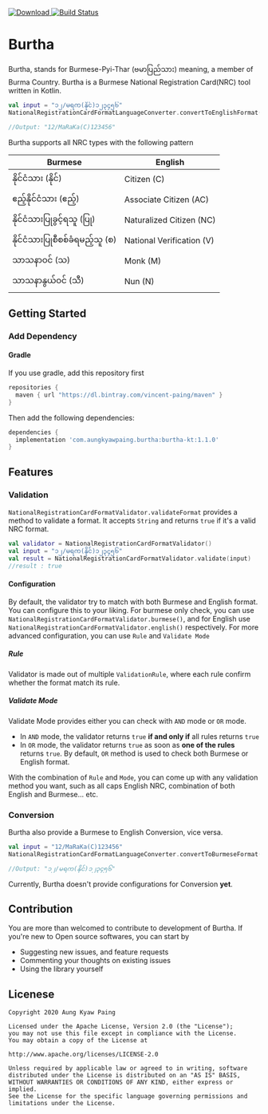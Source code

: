  [ ![Download](https://api.bintray.com/packages/vincent-paing/maven/burtha/images/download.svg) ](https://bintray.com/vincent-paing/maven/burtha/_latestVersion) [![Build Status](https://api.travis-ci.com/vincent-paing/burtha.svg?branch=master)](https://travis-ci.com/vincent-paing/burtha)

# Burtha

Burtha, stands for Burmese-Pyi-Thar (ဗမာပြည်သား) meaning, a member of Burma Country. Burtha is a Burmese National Registration Card(NRC) tool written in Kotlin.


```kotlin
val input = "၁၂/မရက(နိုင်)၁၂၃၄၅၆"
NationalRegistrationCardFormatLanguageConverter.convertToEnglishFormat(input) 

//Output: "12/MaRaKa(C)123456"
```

Burtha supports all NRC types with the following pattern

| Burmese               | English
| ----------------------|-------------
| နိုင်ငံသား (နိုင်)           | Citizen (C)
| ဧည့်နိုင်ငံသား (ဧည့်)       | Associate Citizen (AC)  
| နိုင်ငံသားပြုခွင့်ရသူ (ပြု)     | Naturalized Citizen (NC) 
| နိုင်ငံသားပြုစီစစ်ခံရမည့်သူ (စ) | National Verification (V)
| သာသနာဝင် (သ)         | Monk (M)
| သာသနာနွယ်ဝင် (သီ)       | Nun (N)

## Getting Started

### Add Dependency

#### Gradle

If you use gradle, add this repository first 

```groovy 
repositories {
  maven { url "https://dl.bintray.com/vincent-paing/maven" } 
} 
```

Then add the following dependencies:

```groovy
dependencies {
  implementation 'com.aungkyawpaing.burtha:burtha-kt:1.1.0'
}
```

## Features


### Validation

`NationalRegistrationCardFormatValidator.validateFormat` provides a method to validate a format. It accepts `String` and returns `true` if it's a valid NRC format.

```kotlin
val validator = NationalRegistrationCardFormatValidator()
val input = "၁၂/မရက(နိုင်)၁၂၃၄၅၆"
val result = NationalRegistrationCardFormatValidator.validate(input)
//result : true
```

#### Configuration

By default, the validator try to match with both Burmese and English format. You can configure this to your liking. For burmese only check, you can use `NationalRegistrationCardFormatValidator.burmese()`, and for English use `NationalRegistrationCardFormatValidator.english()` respectively. For more advanced configuration, you can use `Rule` and `Validate Mode`

##### Rule

Validator is made out of multiple `ValidationRule`, where each rule confirm whether the format match its rule. 

##### Validate Mode

Validate Mode provides either you can check with `AND` mode or `OR` mode. 

- In `AND` mode, the validator returns `true` **if and only if** all rules returns `true`
- In `OR` mode, the validator returns `true` as soon as **one of the rules** returns `true`. By default, `OR` method is used to check both Burmese or English format.

With the combination of `Rule` and `Mode`, you can come up with any validation method you want, such as all caps English NRC, combination of both English and Burmese... etc.


### Conversion

Burtha also provide a Burmese to English Conversion, vice versa.

```kotlin
val input = "12/MaRaKa(C)123456"
NationalRegistrationCardFormatLanguageConverter.convertToBurmeseFormat(input) 

//Output: "၁၂/မရက(နိုင်)၁၂၃၄၅၆" 
```

Currently, Burtha doesn't provide configurations for Conversion **yet**.

## Contribution

You are more than welcomed to contribute to development of Burtha. If you're new to Open source softwares, you can start by 

- Suggesting new issues, and feature requests
- Commenting your thoughts on existing issues
- Using the library yourself

## Licenese

```
Copyright 2020 Aung Kyaw Paing

Licensed under the Apache License, Version 2.0 (the "License"); 
you may not use this file except in compliance with the License. 
You may obtain a copy of the License at

http://www.apache.org/licenses/LICENSE-2.0

Unless required by applicable law or agreed to in writing, software 
distributed under the License is distributed on an "AS IS" BASIS, 
WITHOUT WARRANTIES OR CONDITIONS OF ANY KIND, either express or implied. 
See the License for the specific language governing permissions and 
limitations under the License.
```